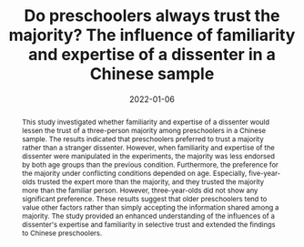 ---
title: "Do preschoolers always trust the majority? The influence of familiarity and expertise of a dissenter in a Chinese sample"
authors:
- B Zhang
- Z Deng
- H Zhang
- Y Chen
date: "2022-01-06"
doi: "https://doi.org/10.1002/icd.2303"

publication_types: ["2"]

publication: "*Infant and Child Development, 31*(3), e2303"
abstract: This study investigated whether familiarity and expertise of a dissenter would lessen the trust of a three-person majority among preschoolers in a Chinese sample. The results indicated that preschoolers preferred to trust a majority rather than a stranger dissenter. However, when familiarity and expertise of the dissenter were manipulated in the experiments, the majority was less endorsed by both age groups than the previous condition. Furthermore, the preference for the majority under conflicting conditions depended on age. Especially, five-year-olds trusted the expert more than the majority, and they trusted the majority more than the familiar person. However, three-year-olds did not show any significant preference. These results suggest that older preschoolers tend to value other factors rather than simply accepting the information shared among a majority. The study provided an enhanced understanding of the influences of a dissenter's expertise and familiarity in selective trust and extended the findings to Chinese preschoolers.

# url_pdf:
---